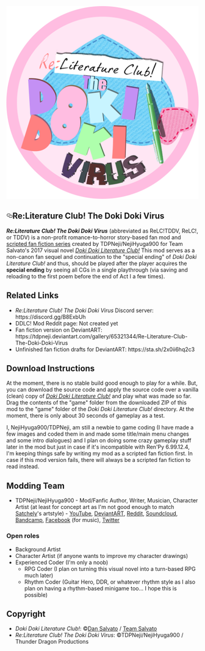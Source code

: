   <div id="readme" class="readme blob instapaper_body">
    <article class="markdown-body entry-content" itemprop="text"><p><a href="https://raw.githubusercontent.com/Thunder-Dragon-Productions/Re-Literature-Club-The-Doki-Doki-Virus/master/game/mod_assets/ReLC-TDDVLogo.png" target="_blank"><img src="https://raw.githubusercontent.com/Thunder-Dragon-Productions/Re-Literature-Club-The-Doki-Doki-Virus/master/game/mod_assets/ReLC-TDDVLogo.png" alt="ReLC!TDDV" style="max-width:100%;"></a></p>
<h1><a href="#ddlcthe-normal-vn" aria-hidden="true" class="anchor" id="user-content-ddlcthe-normal-vn"><svg aria-hidden="true" class="octicon octicon-link" height="16" version="1.1" viewBox="0 0 16 16" width="16"><path fill-rule="evenodd" d="M4 9h1v1H4c-1.5 0-3-1.69-3-3.5S2.55 3 4 3h4c1.45 0 3 1.69 3 3.5 0 1.41-.91 2.72-2 3.25V8.59c.58-.45 1-1.27 1-2.09C10 5.22 8.98 4 8 4H4c-.98 0-2 1.22-2 2.5S3 9 4 9zm9-3h-1v1h1c1 0 2 1.22 2 2.5S13.98 12 13 12H9c-.98 0-2-1.22-2-2.5 0-.83.42-1.64 1-2.09V6.25c-1.09.53-2 1.84-2 3.25C6 11.31 7.55 13 9 13h4c1.45 0 3-1.69 3-3.5S14.5 6 13 6z"></path></svg></a>Re:Literature Club! The Doki Doki Virus</h1>
<p><i><b>Re:Literature Club! The Doki Doki Virus</i></b> (abbreviated as ReLC!TDDV, ReLC!, or TDDV) is a non-profit romance-to-horror story-based fan mod and <a href="https://sta.sh/2x0ii6hq2c3">scripted fan fiction series</a> created by TDPNeji/NejiHyuga900 for Team Salvato's 2017 visual novel <i><a href="http://ddlc.moe/">Doki Doki Literature Club!</a></i> This mod serves as a non-canon fan sequel and continuation to the "special ending" of <i>Doki Doki Literature Club!</i> and thus, should be played after the player acquires the <b>special ending</b> by seeing all CGs in a single playthrough (via saving and reloading to the first poem before the end of Act I a few times).</p>

<h2>Related Links</h2>
<ul><li><i>Re:Literature Club! The Doki Doki Virus</i> Discord server: https://discord.gg/B8ExbUh</li>
<li>DDLC! Mod Reddit page: Not created yet</li>
<li>Fan fiction version on DeviantART: https://tdpneji.deviantart.com/gallery/65321344/Re-Literature-Club-The-Doki-Doki-Virus</li>
<li>Unfinished fan fiction drafts for DeviantART: https://sta.sh/2x0ii6hq2c3</li></ul>

<h2>Download Instructions</h2>
<p>At the moment, there is no stable build good enough to play for a while. But, you can download the source code and apply the source code over a vanilla (clean) copy of <i><a href="http://ddlc.moe/">Doki Doki Literature Club!</a></i> and play what was made so far. Drag the contents of the "game" folder from the downloaded ZIP of this mod to the "game" folder of the <i>Doki Doki Literature Club!</i> directory. At the moment, there is only about 30 seconds of gameplay as a test.</p>

<p>I, NejiHyuga900/TDPNeji, am still a newbie to game coding (I have made a few images and coded them in and made some title/main menu changes and some intro dialogues) and I plan on doing some crazy gameplay stuff later in the mod but just in case if it's incompatible with Ren'Py 6.99.12.4, I'm keeping things safe by writing my mod as a scripted fan fiction first. In case if this mod version fails, there will always be a scripted fan fiction to read instead.</p>

<h2>Modding Team</h2>
<ul><li>TDPNeji/NejiHyuga900 - Mod/Fanfic Author, Writer, Musician, Character Artist (at least for concept art as I'm not good enough to match <a href="https://satchely.deviantart.com/">Satchely</a>'s artstyle) - <a href="https://www.youtube.com/user/NejiHyuga900">YouTube</a>, <a href="https://tdpneji.deviantart.com/">DeviantART</a>, <a href="https://www.reddit.com/user/NejiHyuga900">Reddit</a>, <a href="https://soundcloud.com/thunderdragontdp">Soundcloud</a>, <a href="https://thunderdragonproductions.bandcamp.com">Bandcamp</a>, <a href="https://www.facebook.com/ThunderDragonTDP">Facebook</a> (for music), <a href="https://twitter.com/NejiHyuga900">Twitter</a></li></ul>

<h3>Open roles</h3>
<ul><li>Background Artist</li>
<li>Character Artist (if anyone wants to improve my character drawings)</li>
<li>Experienced Coder (I'm only a noob)
<ul><li>RPG Coder (I plan on turning this visual novel into a turn-based RPG much later)</li>
<li>Rhythm Coder (Guitar Hero, DDR, or whatever rhythm style as I also plan on having a rhythm-based minigame too... I hope this is possible)</li></li></ul></ul>

<h2>Copyright</h2>
<ul><li><i>Doki Doki Literature Club!</i>: ©<a href="https://twitter.com/dansalvato">Dan Salvato</a> / <a href="http://teamsalvato.com/">Team Salvato</a></li>
<li><i>Re:Literature Club! The Doki Doki Virus</i>: ©TDPNeji/NejiHyuga900 / Thunder Dragon Productions</i></li></ul>
